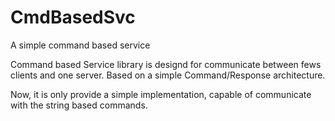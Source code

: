 # CmdBasedSvc
A simple command based service

Command based Service library is designd for communicate between fews clients and one server.
Based on a simple Command/Response architecture.

Now, it is only provide a simple implementation, capable of communicate
with the string based commands.

